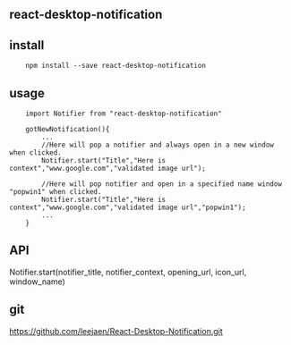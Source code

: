 ## react-desktop-notification

## install
```
	npm install --save react-desktop-notification
```

## usage
```
	import Notifier from "react-desktop-notification"

	gotNewNotification(){
		...
		//Here will pop a notifier and always open in a new window when clicked.
		Notifier.start("Title","Here is context","www.google.com","validated image url");

		//Here will pop notifier and open in a specified name window "popwin1" when clicked.
		Notifier.start("Title","Here is context","www.google.com","validated image url","popwin1");
		...
	}
```
## API
Notifier.start(notifier_title, notifier_context, opening_url, icon_url, window_name)

## git

https://github.com/leejaen/React-Desktop-Notification.git
